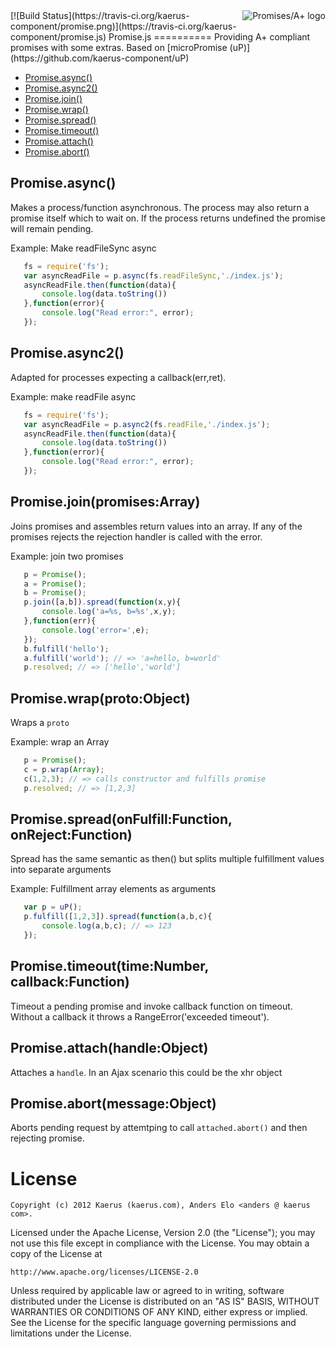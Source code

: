 <a href="http://promises-aplus.github.com/promises-spec">
    <img src="http://promises-aplus.github.com/promises-spec/assets/logo-small.png"
         align="right" alt="Promises/A+ logo" />
</a>
[![Build Status](https://travis-ci.org/kaerus-component/promise.png)](https://travis-ci.org/kaerus-component/promise.js)
Promise.js
==========
Providing A+ compliant promises with some extras. Based on [microPromise (uP)](https://github.com/kaerus-component/uP)

- [Promise.async()](#promiseasync)
- [Promise.async2()](#promiseasync2)
- [Promise.join()](#promisejoinpromisesarray)
- [Promise.wrap()](#promisewrapprotoobject)
- [Promise.spread()](#promisespreadonfulfillfunctiononrejectfunction)
- [Promise.timeout()](#promisetimeouttimenumbercallbackfunction)
- [Promise.attach()](#promiseattachhandleobject)
- [Promise.abort()](#promiseabortmessageobject)

## Promise.async()

  Makes a process/function asynchronous.
  The process may also return a promise itself which to wait on.
  If the process returns undefined the promise will remain pending.  
  
  Example: Make readFileSync async
```js
   fs = require('fs');
   var asyncReadFile = p.async(fs.readFileSync,'./index.js');
   asyncReadFile.then(function(data){
       console.log(data.toString())
   },function(error){
       console.log("Read error:", error);
   });
```

## Promise.async2()

  Adapted for processes expecting a callback(err,ret). 
  
  Example: make readFile async
```js
   fs = require('fs');
   var asyncReadFile = p.async2(fs.readFile,'./index.js');
   asyncReadFile.then(function(data){
       console.log(data.toString())
   },function(error){
       console.log("Read error:", error);
   });
```

## Promise.join(promises:Array)

  Joins promises and assembles return values into an array.
  If any of the promises rejects the rejection handler is called with the error.  
  
  Example: join two promises
```js
   p = Promise();
   a = Promise();
   b = Promise();
   p.join([a,b]).spread(function(x,y){
       console.log('a=%s, b=%s',x,y);
   },function(err){
       console.log('error=',e);
   });
   b.fulfill('hello');
   a.fulfill('world'); // => 'a=hello, b=world' 
   p.resolved; // => ['hello','world']
```

## Promise.wrap(proto:Object)

  Wraps a `proto`
  
  Example: wrap an Array
```js
   p = Promise();
   c = p.wrap(Array);
   c(1,2,3); // => calls constructor and fulfills promise 
   p.resolved; // => [1,2,3]
```

## Promise.spread(onFulfill:Function, onReject:Function)

  Spread has the same semantic as then() but splits multiple fulfillment values into separate arguments  
  
  Example: Fulfillment array elements as arguments
```js
   var p = uP();
   p.fulfill([1,2,3]).spread(function(a,b,c){
       console.log(a,b,c); // => 123
   });
```

## Promise.timeout(time:Number, callback:Function)

  Timeout a pending promise and invoke callback function on timeout.
  Without a callback it throws a RangeError('exceeded timeout').

## Promise.attach(handle:Object)

  Attaches a `handle`. In an Ajax scenario this could be the xhr object

## Promise.abort(message:Object)

  Aborts pending request by attemtping to call `attached.abort()` and then rejecting promise.


License
=======
```
Copyright (c) 2012 Kaerus (kaerus.com), Anders Elo <anders @ kaerus com>.
```
Licensed under the Apache License, Version 2.0 (the "License");
you may not use this file except in compliance with the License.
You may obtain a copy of the License at
 
    http://www.apache.org/licenses/LICENSE-2.0
 
Unless required by applicable law or agreed to in writing, software
distributed under the License is distributed on an "AS IS" BASIS,
WITHOUT WARRANTIES OR CONDITIONS OF ANY KIND, either express or implied.
See the License for the specific language governing permissions and
limitations under the License.